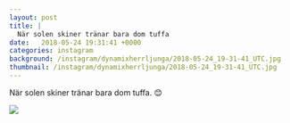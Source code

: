 ```yaml
---
layout: post
title: |
  När solen skiner tränar bara dom tuffa
date:   2018-05-24 19:31:41 +0000
categories: instagram
background: /instagram/dynamixherrljunga/2018-05-24_19-31-41_UTC.jpg
thumbnail: /instagram/dynamixherrljunga/2018-05-24_19-31-41_UTC.jpg
---
```

När solen skiner tränar bara dom tuffa. 😊 



<img src='/www-dynamix-herrljunga/instagram/dynamixherrljunga/2018-05-24_19-31-41_UTC.jpg' class='img-fluid' />
